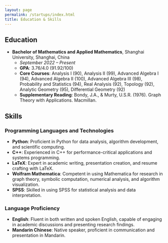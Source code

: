 ```yaml
---
layout: page
permalink: /startups/index.html
title: Education & Skills
---
```

## Education
- **Bachelor of Mathematics and Applied Mathematics**, Shanghai University, Shanghai, China
  - *September 2022 – Present*
  - **GPA**: 3.76/4.0   (91.92/100)
  - **Core Courses**: Analysis I (90), Analysis II (99), Advanced Algebra I (94), Advanced Algebra II (100), Advanced Algebra III (98), Probability and Statistics (94), Real Analysis (92), Topology (92), Analytic Geometry (95), Differential Geometry (92)
  - **Supplementary Reading**: Bondy, J.A., & Murty, U.S.R. (1976). Graph Theory with Applications. Macmillan.


## Skills

### Programming Languages and Technologies
- **Python**: Proficient in Python for data analysis, algorithm development, and scientific computing.
- **C++**: Experienced in C++ for performance-critical applications and systems programming.
- **LaTeX**: Expert in academic writing, presentation creation, and resume crafting with LaTeX.
- **Wolfram Mathematica**: Competent in using Mathematica for research in graph theory, symbolic computation, numerical analysis, and algorithm visualization.
- **SPSS**: Skilled in using SPSS for statistical analysis and data interpretation.

### Language Proficiency
- **English**: Fluent in both written and spoken English, capable of engaging in academic discussions and presenting research findings.
- **Mandarin Chinese**: Native speaker, proficient in communication and presentation in Mandarin.
